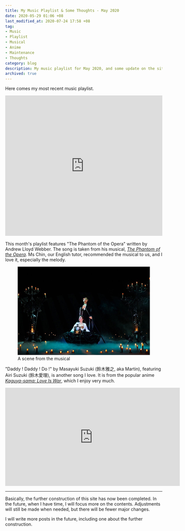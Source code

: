 ```yaml
---
title: My Music Playlist & Some Thoughts - May 2020
date: 2020-05-29 01:06 +08
last_modified_at: 2020-07-24 17:58 +08
tag:
- Music
- Playlist
- Musical
- Anime
- Maintenance
- Thoughts
category: blog
description: My music playlist for May 2020, and some update on the site construction status.
archived: true
---
```


Here comes my most recent music playlist.

<iframe allow="autoplay *; encrypted-media *;" frameborder="0" height="450" style="width:100%;max-width:660px;overflow:hidden;background:transparent;" sandbox="allow-forms allow-popups allow-same-origin allow-scripts allow-storage-access-by-user-activation allow-top-navigation-by-user-activation" src="https://embed.music.apple.com/sg/playlist/may-2020/pl.u-06oxDB6uY9Jd1DP"></iframe>

This month's playlist features "The Phantom of the Opera" written by Andrew Lloyd Webber. The song is taken from his musical, [*The Phantom of the Opera*](https://en.wikipedia.org/wiki/The_Phantom_of_the_Opera_(1986_musical)). Ms Chin, our English tutor, recommended the musical to us, and I love it, especially the melody.

<figure>
<img src="/assets/images/posts/2020-05/phantom_of_the_opera.jpg" alt="The Phantom of the Opera">
<figcaption>A scene from the musical</figcaption>
</figure>

"Daddy ! Daddy ! Do !" by Masayuki Suzuki (鈴木雅之, aka Martin), featuring Airi Suzuki (鈴木愛理), is another song I love. It is from the popular anime [*Kaguya-sama: Love Is War*](https://en.wikipedia.org/wiki/Kaguya-sama:_Love_Is_War), which I enjoy very much.

<div class="video-container-parent"><div class="video-container"><iframe width="560" height="315" src="https://www.youtube.com/embed/2Od7QCsyqkE" frameborder="0" allow="accelerometer; autoplay; encrypted-media; gyroscope; picture-in-picture" allowfullscreen></iframe></div></div>

<hr>

Basically, the further construction of this site has now been completed. In the future, when I have time, I will focus more on the contents. Adjustments will still be made when needed, but there will be fewer major changes.

I will write more posts in the future, including one about the further construction.
